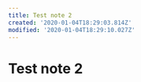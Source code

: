 ```yaml
---
title: Test note 2
created: '2020-01-04T18:29:03.814Z'
modified: '2020-01-04T18:29:10.027Z'
---
```


# Test note 2
